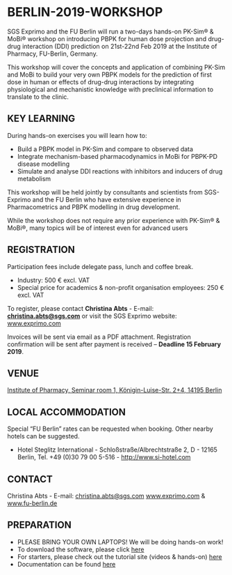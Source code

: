 # BERLIN-2019-WORKSHOP
SGS Exprimo and the FU Berlin will run a two-days hands-on PK-Sim® &amp; MoBi® workshop on introducing PBPK for human dose projection and drug-drug interaction (DDI) prediction on 21st-22nd Feb 2019 at the Institute of Pharmacy, FU-Berlin, Germany.

This workshop will cover the concepts and application of combining PK-Sim and MoBi to build your very own PBPK models for the
prediction of first dose in human or effects of drug-drug interactions by integrating physiological and mechanistic knowledge with
preclinical information to translate to the clinic.

## KEY LEARNING
During hands-on exercises you will learn how to:
* Build a PBPK model in PK-Sim and compare to observed data
* Integrate mechanism-based pharmacodynamics in MoBi for PBPK-PD disease modelling
* Simulate and analyse DDI reactions with inhibitors and inducers of drug metabolism

This workshop will be held jointly by consultants and scientists from SGS-Exprimo and the FU Berlin who have extensive experience in Pharmacometrics and PBPK modelling in drug development.

While the workshop does not require any prior experience with PK-Sim® & MoBi®, many topics will be of interest even for advanced users

## REGISTRATION
Participation fees include delegate pass, lunch and coffee break.
* Industry: 500 € excl. VAT
* Special price for academics & non-profit organisation employees: 250 € excl. VAT

To register, please contact **Christina Abts** - E-mail: **christina.abts@sgs.com** or visit the SGS Exprimo website: www.exprimo.com

Invoices will be sent via email as a PDF attachment. Registration confirmation will be sent after payment is received – **Deadline 15 February 2019**.

## VENUE
[Institute of Pharmacy, Seminar room 1, Königin-Luise-Str. 2+4, 14195 Berlin](https://www.google.com/maps/place/Freie+Universit%C3%A4t+Berlin:Institut+f%C3%BCr+Pharmazie/@52.4587806,13.2886716,14z/data=!4m5!3m4!1s0x47a85a63292b7427:0x5c4dde2e31d30ac2!8m2!3d52.4587818!4d13.306181) 

## LOCAL ACCOMMODATION
Special “FU Berlin” rates can be requested when booking. Other nearby hotels can be suggested.
* Hotel Steglitz International - Schloßstraße/Albrechtstraße 2, D - 12165 Berlin,  Tel. +49 (0)30 79 00 5-516 - http://www.si-hotel.com

## CONTACT
Christina Abts - E-mail: christina.abts@sgs.com
www.exprimo.com & www.fu-berlin.de

## PREPARATION
- PLEASE BRING YOUR OWN LAPTOPS! We will be doing hands-on work!
- To download the software, please click [here]( http://setup.open-systems-pharmacology.org )
- For starters, please check out the tutorial site (videos &amp; hands-on) [here](http://www.open-systems-pharmacology.org/#tutorials)
- Documentation can be found [here](https://docs.open-systems-pharmacology.org/)
